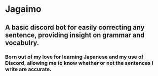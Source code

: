 # Jagaimo
## A basic discord bot for easily correcting any sentence, providing insight on grammar and vocabulry.
### Born out of my love for learning Japanese and my use of Discord, allowing me to know whether or not the sentences I write are accurate.
